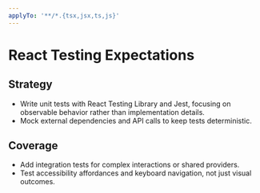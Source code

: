 ```yaml
---
applyTo: '**/*.{tsx,jsx,ts,js}'
---
```


# React Testing Expectations

## Strategy
- Write unit tests with React Testing Library and Jest, focusing on observable behavior rather than implementation details.
- Mock external dependencies and API calls to keep tests deterministic.

## Coverage
- Add integration tests for complex interactions or shared providers.
- Test accessibility affordances and keyboard navigation, not just visual outcomes.

